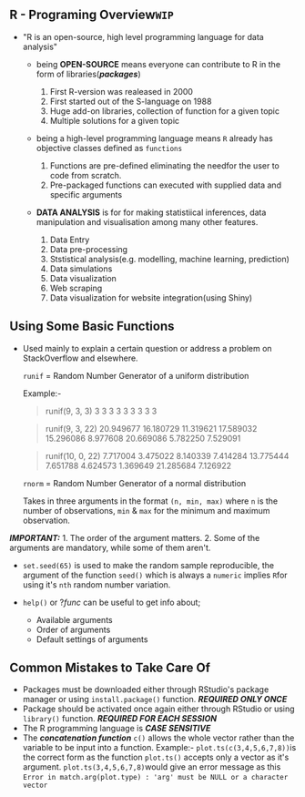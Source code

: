 R - Programing Overview`WIP`
---
- "R is an open-source, high level programming language for data analysis"
	- being **OPEN-SOURCE** means everyone can contribute to R in the form of libraries(**_packages_**)
		1. First R-version was realeased in 2000
		2. First started out of the S-language on 1988
		3. Huge add-on libraries, collection of function for a given topic
		4. Multiple solutions for a given topic
		
	- being a high-level programming language means `R` already has objective classes defined as `functions`
		1. Functions are pre-defined eliminating the needfor the user to code from scratch.
		2. Pre-packaged functions can executed with supplied data and specific arguments
		
	- **DATA ANALYSIS** is for for making statistiical inferences, data manipulation and visualisation among many other features.
		1. Data Entry
		2. Data pre-processing
		3. Ststistical analysis(e.g. modelling, machine learning, prediction)
		4. Data simulations
		5. Data visualization
		6. Web scraping
		7. Data visualization for website integration(using Shiny)
		
Using Some Basic Functions
---
- Used mainly to explain a certain question or address a problem on StackOverflow and elsewhere.
	
    `runif` = Random Number Generator of a uniform distribution

	Example:-

	> runif(9, 3, 3)
 3 3 3 3 3 3 3 3 3

	> runif(9, 3, 22)
 20.949677 16.180729 11.319621 17.589032 15.296086  8.977608 20.669086  5.782250  7.529091

	> runif(10, 0, 22)
  7.717004  3.475022  8.140339  7.414284 13.775444  7.651788  4.624573  1.369649 21.285684  7.126922

    `rnorm` = Random Number Generator of a normal distribution

	Takes in three arguments in the format `(n, min, max)` where `n` is the number of observations, `min` & `max` for the minimum and maximum observation.

**_IMPORTANT:_**
		1. The order of the argument matters.
        2. Some of the arguments are mandatory, while some of them aren't.

- `set.seed(65)` is used to make the random sample reproducible, the argument of the function `seed()` which is always a `numeric` implies `R`for using it's `nth` random number variation.

- `help()` or ?_func_ can be useful to get info about;
	- Available arguments
	- Order of arguments
	- Default settings of arguments

Common Mistakes to Take Care Of
----
- Packages must be downloaded either through RStudio's package manager or using `install.package()` function. _**REQUIRED ONLY ONCE**_
- Package should be activated once again either through RStudio or using `library()` function. _**REQUIRED FOR EACH SESSION**_
-  The R programming language is _**CASE SENSITIVE**_
-  The _**concatenation function**_ `c()` allows the whole vector rather than the variable to be input into a function.
	Example:-
    `plot.ts(c(3,4,5,6,7,8))`is the correct form as the function `plot.ts()` accepts 	only a vector as it's argument.
    `plot.ts(3,4,5,6,7,8)`would give an error message as this `Error in match.arg(plot.type) : 'arg' must be NULL or a character vector`
